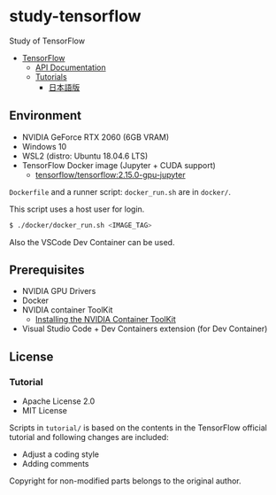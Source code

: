 # study-tensorflow

Study of TensorFlow

- [TensorFlow](https://www.tensorflow.org/)
    - [API Documentation](https://www.tensorflow.org/api_docs)
    - [Tutorials](https://www.tensorflow.org/tutorials?hl=en)
        - [日本語版](https://www.tensorflow.org/tutorials?hl=ja)

## Environment 

- NVIDIA GeForce RTX 2060 (6GB VRAM)
- Windows 10
- WSL2 (distro: Ubuntu 18.04.6 LTS)
- TensorFlow Docker image (Jupyter + CUDA support)
    - [tensorflow/tensorflow:2.15.0-gpu-jupyter](https://hub.docker.com/layers/tensorflow/tensorflow/2.15.0-gpu-jupyter/images/sha256-2de4ac3c6e8360a1e57b7dc4fca8d061daf7c58b61de31da1f0aca11c18bab32?context=explore)

`Dockerfile` and a runner script: `docker_run.sh` are in `docker/`.

This script uses a host user for login.

```sh
$ ./docker/docker_run.sh <IMAGE_TAG>
```

Also the VSCode Dev Container can be used.

## Prerequisites

- NVIDIA GPU Drivers
- Docker
- NVIDIA container ToolKit
    - [Installing the NVIDIA Container ToolKit](
https://docs.nvidia.com/datacenter/cloud-native/container-toolkit/latest/install-guide.html#installing-with-apt)
- Visual Studio Code + Dev Containers extension (for Dev Container)

## License

### Tutorial

- Apache License 2.0
- MIT License

Scripts in `tutorial/` is based on the contents in the TensorFlow official tutorial and following changes are included:

- Adjust a coding style
- Adding comments

Copyright for non-modified parts belongs to the original author.
